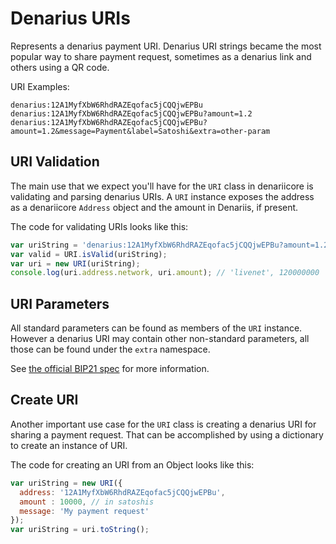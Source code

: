 # Denarius URIs
Represents a denarius payment URI. Denarius URI strings became the most popular way to share payment request, sometimes as a denarius link and others using a QR code.

URI Examples:

```
denarius:12A1MyfXbW6RhdRAZEqofac5jCQQjwEPBu
denarius:12A1MyfXbW6RhdRAZEqofac5jCQQjwEPBu?amount=1.2
denarius:12A1MyfXbW6RhdRAZEqofac5jCQQjwEPBu?amount=1.2&message=Payment&label=Satoshi&extra=other-param
```

## URI Validation
The main use that we expect you'll have for the `URI` class in denariicore is validating and parsing denarius URIs. A `URI` instance exposes the address as a denariicore `Address` object and the amount in Denariis, if present.

The code for validating URIs looks like this:

```javascript
var uriString = 'denarius:12A1MyfXbW6RhdRAZEqofac5jCQQjwEPBu?amount=1.2';
var valid = URI.isValid(uriString);
var uri = new URI(uriString);
console.log(uri.address.network, uri.amount); // 'livenet', 120000000
```

## URI Parameters
All standard parameters can be found as members of the `URI` instance. However a denarius URI may contain other non-standard parameters, all those can be found under the `extra` namespace.

See [the official BIP21 spec](https://github.com/denarius/bips/blob/master/bip-0021.mediawiki) for more information.

## Create URI
Another important use case for the `URI` class is creating a denarius URI for sharing a payment request. That can be accomplished by using a dictionary to create an instance of URI.

The code for creating an URI from an Object looks like this:

```javascript
var uriString = new URI({
  address: '12A1MyfXbW6RhdRAZEqofac5jCQQjwEPBu',
  amount : 10000, // in satoshis
  message: 'My payment request'
});
var uriString = uri.toString();
```
